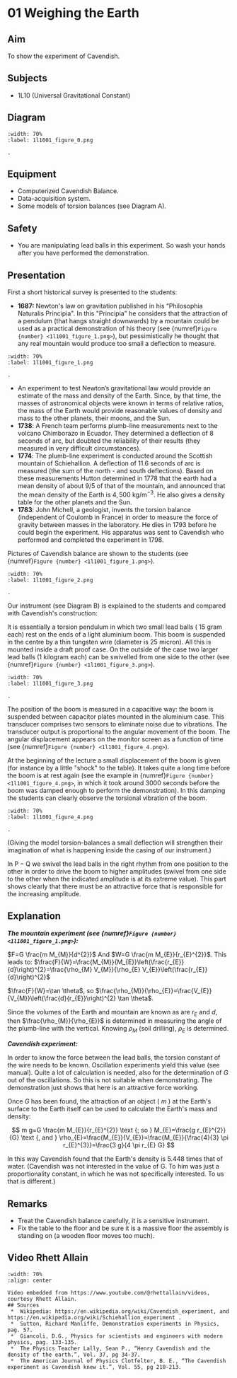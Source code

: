 # 01 Weighing the Earth 
    
## Aim   
 To show the experiment of Cavendish.   
  
## Subjects   
* 1L10 (Universal Gravitational Constant)   

## Diagram
   
```{figure} figures/figure_0.png
:width: 70%  
:label: 1l1001_figure_0.png  

. 
```
     
  
## Equipment   
 *  Computerized Cavendish Balance. 
 *  Data-acquisition system. 
 *  Some models of torsion balances (see Diagram A).   
  
## Safety   
 
- You are manipulating lead balls in this experiment. So wash your hands after you have performed the demonstration.
     
  
## Presentation   
First a short historical survey is presented to the students:

- **1687:** Newton's law on gravitation published in his “Philosophia Naturalis Principia". In this "Principia" he considers that the attraction of a pendulum (that hangs straight downwards) by a mountain could be used as a practical demonstration of his theory (see {numref}`Figure {number} <1l1001_figure_1.png>`), but pessimistically he thought that any real mountain would produce too small a deflection to measure.  

```{figure} figures/figure_1.png
:width: 70%  
:label: 1l1001_figure_1.png  

. 
```
 
 *  An experiment to test Newton’s gravitational law would provide an estimate of the mass and density of the Earth. Since, by that time, the masses of astronomical objects were known in terms of relative ratios, the mass of the Earth would provide reasonable values of density and mass to the other planets, their moons, and the Sun.  
 * **1738**: A French team performs plumb-line measurements next to the volcano Chimborazo in Ecuador. They determined a deflection of 8 seconds of arc, but doubted the reliability of their results (they measured in very difficult circumstances). 
 * **1774**: The plumb-line experiment is conducted around the Scottish mountain of Schiehallion. A deflection of 11.6 seconds of arc is measured (the sum of the north - and south deflections). Based on these measurements Hutton determined in 1778 that the earth had a mean density of about 9/5 of that of the mountain, and announced that the mean density of the Earth is $4,500 \mathrm{~kg} / \mathrm{m}^{-3}$. He also gives a density table for the other planets and the Sun. 
 * **1783**: John Michell, a geologist, invents the torsion balance (independent of Coulomb in France) in order to measure the force of gravity between masses in the laboratory. He dies in 1793 before he could begin the experiment. His apparatus was sent to Cavendish who performed and completed the experiment in 1798. 
 
 Pictures of Cavendish balance are shown to the students (see {numref}`Figure {number} <1l1001_figure_1.png>`). 

```{figure} figures/figure_2.png
:width: 70%  
:label: 1l1001_figure_2.png  

. 
```

Our instrument (see Diagram B) is explained to the students and compared with Cavendish's construction:

It is essentially a torsion pendulum in which two small lead balls ( 15 gram each) rest on the ends of a light aluminium boom. This boom is suspended in the centre by a thin tungsten wire (diameter is 25 micron). All this is mounted inside a draft proof case. On the outside of the case two larger lead balls (1 kilogram each) can be swivelled from one side to the other (see {numref}`Figure {number} <1l1001_figure_3.png>`).

```{figure} figures/figure_3.png
:width: 70%  
:label: 1l1001_figure_3.png  

. 
```
The position of the boom is measured in a capacitive way: the boom is suspended between capacitor plates mounted in the aluminium case. This transducer comprises two sensors to eliminate noise due to vibrations. The transducer output is proportional to the angular movement of the boom. The angular displacement appears on the monitor screen as a function of time (see {numref}`Figure {number} <1l1001_figure_4.png>`).

At the beginning of the lecture a small displacement of the boom is given (for instance by a little "shock" to the table). It takes quite a long time before the boom is at rest again (see the example in {numref}`Figure {number} <1l1001_figure_4.png>`, in which it took around 3000 seconds before the boom was damped enough to perform the demonstration). In this damping the students can clearly observe the torsional vibration of the boom.

```{figure} figures/figure_4.png
:width: 70%  
:label: 1l1001_figure_4.png  

. 
```
(Giving the model torsion-balances a small deflection will strengthen their imagination of what is happening inside the casing of our instrument.)

In $\mathrm{P}-\mathrm{Q}$ we swivel the lead balls in the right rhythm from one position to the other in order to drive the boom to higher amplitudes (swivel from one side to the other when the indicated amplitude is at its extreme value). This part shows clearly that there must be an attractive force that is responsible for the increasing amplitude.
       
  
## Explanation   
***The mountain experiment (see {numref}`Figure {number} <1l1001_figure_1.png>`):***

$F=G \frac{m M_{M}}{d^{2}}$ And $W=G \frac{m M_{E}}{r_{E}^{2}}$. This leads to: $\frac{F}{W}=\frac{M_{M}}{M_{E}}\left(\frac{r_{E}}{d}\right)^{2}=\frac{\rho_{M} V_{M}}{\rho_{E} V_{E}}\left(\frac{r_{E}}{d}\right)^{2}$ 

$\frac{F}{W}=\tan \theta$, so $\frac{\rho_{M}}{\rho_{E}}=\frac{V_{E}}{V_{M}}\left(\frac{d}{r_{E}}\right)^{2} \tan \theta$.

Since the volumes of the Earth and mountain are known as are $r_{E}$ and $d$, then $\frac{\rho_{M}}{\rho_{E}}$ is determined in measuring the angle of the plumb-line with the vertical. Knowing $\rho_{M}$ (soil drilling), $\rho_{E}$ is determined.

***Cavendish experiment:***

In order to know the force between the lead balls, the torsion constant of the wire needs to be known. Oscillation experiments yield this value (see manual). Quite a lot of calculation is needed, also for the determination of $G$ out of the oscillations. So this is not suitable when demonstrating. The demonstration just shows that here is an attractive force working.

Once $G$ has been found, the attraction of an object ( $m$ ) at the Earth's surface to the Earth itself can be used to calculate the Earth's mass and density:

$$
m g=G \frac{m M_{E}}{r_{E}^{2}} \text {; so } M_{E}=\frac{g r_{E}^{2}}{G} \text {, and } \rho_{E}=\frac{M_{E}}{V_{E}}=\frac{M_{E}}{\frac{4}{3} \pi r_{E}^{3}}=\frac{3 g}{4 \pi r_{E} G}
$$

In this way Cavendish found that the Earth's density is 5.448 times that of water. (Cavendish was not interested in the value of $\mathrm{G}$. To him was just a proportionality constant, in which he was not specifically interested. To us that is different.)
  
## Remarks
*  Treat the Cavendish balance carefully, it is a sensitive instrument. 
*  Fix the table to the floor and be sure it is a massive floor the assembly is standing on (a wooden floor moves too much).

## Video Rhett Allain

```{iframe} https://www.youtube.com/watch?v=4DlyZL436hE
:width: 70%
:align: center

Video embedded from https://www.youtube.com/@rhettallain/videos, courtesy Rhett Allain.
## Sources
 *  Wikipedia: https://en.wikipedia.org/wiki/Cavendish_experiment, and https://en.wikipedia.org/wiki/Schiehallion_experiment . 
 *  Sutton, Richard Manliffe, Demonstration experiments in Physics, pag. 57. 
 *  Giancoli, D.G., Physics for scientists and engineers with modern physics, pag. 133-135. 
 *  The Physics Teacher Lally, Sean P., “Henry Cavendish and the density of the earth.”, Vol. 37, pg 34-37. 
 *  The American Journal of Physics Clotfelter, B. E., “The Cavendish experiment as Cavendish knew it.”, Vol. 55, pg 210-213.
  
